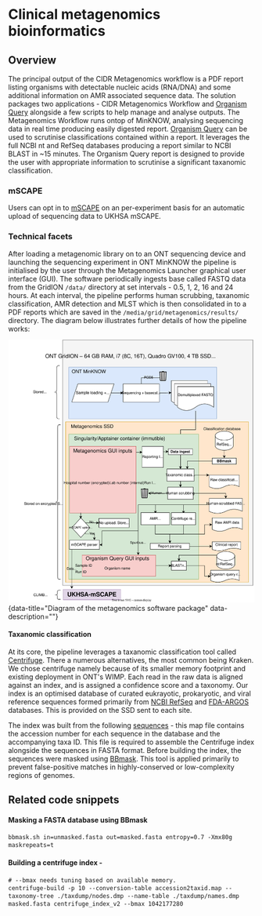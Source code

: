 # Clinical metagenomics bioinformatics

## Overview
The principal output of the CIDR Metagenomics workflow is a PDF report listing organisms with detectable nucleic acids (RNA/DNA) and some additional information on AMR associated sequence data. The solution packages two applications - CIDR Metagenomics Workflow and [Organism Query](running_organism_query.md) alongside a few scripts to help manage and analyse outputs. The Metagenomics Workflow runs ontop of MinKNOW, analysing sequencing data in real time producing easily digested report. [Organism Query](running_organism_query.md) can be used to scrutinise classifications contained within a report. It leverages the full NCBI nt and RefSeq databases producing a report similar to NCBI BLAST in ~15 minutes. The Organism Query report is designed to provide the user with appropriate information to scrutinise a significant taxanomic classification. 

### mSCAPE
Users can opt in to [mSCAPE](mSCAPE_integration.md) on an per-experiment basis for an automatic upload of sequencing data to UKHSA mSCAPE. 

### Technical facets
After loading a metagenomic library on to an ONT sequencing device and launching the sequencing experiment in ONT MinKNOW the pipeline is initialised by the user through the Metagenomics Launcher graphical user interface (GUI). The software periodically ingests base called FASTQ data from the GridION ```/data/``` directory at set intervals - 0.5, 1, 2, 16 and 24 hours. At each interval, the pipeline performs human scrubbing, taxanomic classification, AMR detection and MLST which is then consolidated in to a PDF reports which are saved in the ```/media/grid/metagenomics/results/``` directory. The diagram below illustrates further details of how the pipeline works:  

![image](./img/pipeline%20digram.drawio.svg){data-title="Diagram of the metagenomics software package" data-description=""}
#### Taxanomic classification
At its core, the pipeline leverages a taxanomic classification tool called [Centrifuge](https://ccb.jhu.edu/software/centrifuge/manual.shtml). There a numerous alternatives, the most common being Kraken. We chose centrifuge namely because of its smaller memory footprint and existing deployment in ONT's WIMP. Each read in the raw data is aligned against an index, and is assigned a confidence score and a taxonomy. Our index is an optimised database of curated eukrayotic, prokaryotic, and viral reference sequences formed primarily from [NCBI RefSeq](https://en.wikipedia.org/wiki/RefSeq) and [FDA-ARGOS](https://www.fda.gov/medical-devices/science-and-research-medical-devices/database-reference-grade-microbial-sequences-fda-argos) databases. This is provided on the SSD sent to each site.

The index was built from the following [sequences](https://raw.githubusercontent.com/GSTT-CIDR/metagenomics_workflow/main/ref/centrifuge_db_v4.map) - this map file contains the accession number for each sequence in the database and the accompanying taxa ID. This file is required to assemble the Centrifuge index alongside the sequences in FASTA format. Before building the index, the sequences were masked using [BBmask](https://jgi.doe.gov/data-and-tools/software-tools/bbtools/bb-tools-user-guide/bbmask-guide/). This tool is applied primarily to prevent false-positive matches in highly-conserved or low-complexity regions of genomes. 


## Related code snippets
#### Masking a FASTA database using BBmask
```
bbmask.sh in=unmasked.fasta out=masked.fasta entropy=0.7 -Xmx80g  maskrepeats=t
```
#### Building a centrifuge index -
```
# --bmax needs tuning based on available memory.
centrifuge-build -p 10 --conversion-table accession2taxid.map --taxonomy-tree ./taxdump/nodes.dmp --name-table ./taxdump/names.dmp  masked.fasta centrifuge_index_v2 --bmax 1042177280
```